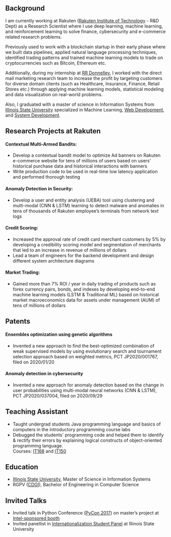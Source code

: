 ## Background
I am currently working at Rakuten ([Rakuten Institute of Technology](https://rit.rakuten.co.jp/)  - R&D Dept) as a Research Scientist where I use deep learning, machine learning, and reinforcement learning to solve finance, cybersecurity and e-commerce related research problems.

Previously used to work with a blockchain startup in their early phase where we built data pipelines, applied natural language processing techniques, identified trading patterns and trained machine learning models to trade on cryptocurrencies such as Bitcoin, Ethereum etc.

Additionally, during my internship at [RR Donnelley](https://www.rrd.com/), I worked with the direct mail marketing research team to increase the profit by targeting customers for diverse domain clients (such as Healthcare, Insurance, Finance, Retail Stores etc.) through applying machine learning models, statistical modeling and data visualization on real-world problems.

Also, I graduated with a master of science in Information Systems from [Illinois State University](https://illinoisstate.edu/) specialized in Machine Learning, [Web Development](https://illinoisstate.edu/academics/internet-application-development-certificate/), and [System Development](https://illinoisstate.edu/academics/systems-analyst-certificate/).

## Research Projects at Rakuten
#### Contextual Multi-Armed Bandits:
- Develop a contextual bandit model to optimize Ad banners on Rakuten e-commerce website for tens of millions of users based on users’ historical purchase data and historical interactions with banners
- Write production code to be used in real-time low latency application and performed thorough testing

#### Anomaly Detection in Security:
- Develop a user and entity analysis (UEBA) tool using clustering and multi-modal (CNN & LSTM) learning to detect malware and anomalies in tens of thousands of Rakuten employee’s terminals from network text logs

#### Credit Scoring:
- Increased the approval rate of credit card merchant customers by 5% by developing a credibility scoring model and segmentation of merchants that led to an increase in revenue of millions of dollars
- Lead a team of engineers for the backend development and design different system architecture diagrams

#### Market Trading:
- Gained more than 7% ROI / year in daily trading of products such as forex currency pairs, bonds, and indexes by developing end-to-end machine learning models (LSTM & Traditional ML) based on historical market macroeconomics data for assets under management (AUM) of tens of millions of dollars

## Patents
#### Ensembles optimization using genetic algorithms
- Invented a new approach to find the best-optimized combination of weak supervised models by using evolutionary search and tournament selection approach based on weighted metrics, PCT JP2020/001767, filed on 2020/01/20

#### Anomaly detection in cybersecurity
- Invented a new approach for anomaly detection based on the change in user probabilities using multi-modal neural networks (CNN & LSTM), PCT JP2020/037004, filed on 2020/09/29

## Teaching Assistant
- Taught undergrad students Java programming language and basics of computers in the introductory programming course labs
- Debugged the students' programming code and helped them to identify & rectify their errors by explaining logical constructs of object-oriented programming language.  
Courses: [IT168](https://coursefinder.illinoisstate.edu/it/168/) and [IT150](https://coursefinder.illinoisstate.edu/it/150/)

## Education
- [Illinois State University](https://illinoisstate.edu/), Master of Science in Information Systems
- RGPV ([CDGI](https://cdgi.edu.in/cdgi.php)), Bachelor of Engineering in Computer Science

## Invited Talks
- Invited talk in Python Conference ([PyCon 2017](https://pycon-archive.python.org/2017/)) on master’s project at [Intel-sponsored booth](https://www.facebook.com/IntelDeveloperZone/videos/10154597090152338)
- Invited panellist in [Internationalization Student Panel](https://events.illinoisstate.edu/event/internationalization-of-isu-students-forum/) at Illinois State University
